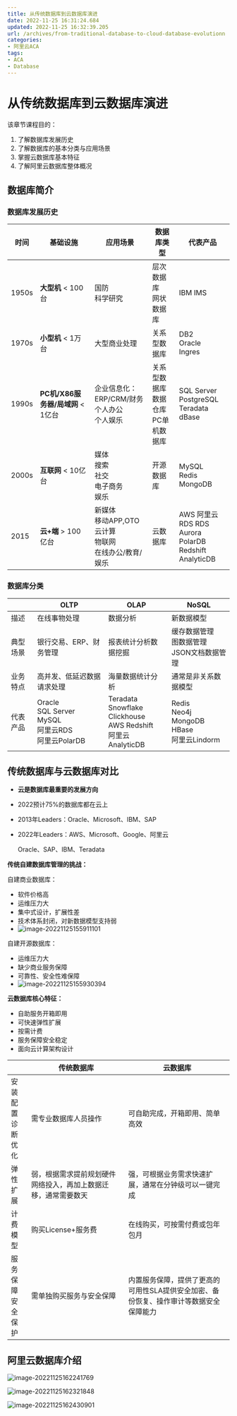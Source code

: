 ```yaml
---
title: 从传统数据库到云数据库演进
date: 2022-11-25 16:31:24.684
updated: 2022-11-25 16:32:39.205
url: /archives/from-traditional-database-to-cloud-database-evolutionn
categories: 
- 阿里云ACA
tags: 
- ACA
- Database
---
```


# 从传统数据库到云数据库演进

该章节课程目的：

1. 了解数据库发展历史
2. 了解数据库的基本分类与应用场景
3. 掌握云数据库基本特征
4. 了解阿里云数据库整体概况



## 数据库简介

### 数据库发展历史

| 时间  | 基础设施                          | 应用场景                                                     | 数据库类型                                   | 代表产品                                                     |
| ----- | --------------------------------- | ------------------------------------------------------------ | -------------------------------------------- | ------------------------------------------------------------ |
| 1950s | **大型机** < 100台                | 国防<br />科学研究                                           | 层次数据库<br />网状数据库                   | IBM IMS                                                      |
| 1970s | **小型机** < 1万台                | 大型商业处理                                                 | 关系型数据库                                 | DB2<br />Oracle<br />Ingres                                  |
| 1990s | **PC机/X86服务器/局域网** < 1亿台 | 企业信息化：ERP/CRM/财务<br />个人办公<br />个人娱乐         | 关系型数据库<br />数据仓库<br />PC单机数据库 | SQL Server<br />PostgreSQL<br />Teradata<br />dBase          |
| 2000s | **互联网** < 10亿台               | 媒体<br />搜索<br />社交<br />电子商务<br />娱乐             | 开源数据库                                   | MySQL<br />Redis<br />MongoDB                                |
| 2015  | **云+端**  > 100亿台              | 新媒体<br />移动APP,OTO<br />云计算<br />物联网<br />在线办公/教育/娱乐 | 云数据库                                     | AWS         阿里云<br />RDS          RDS<br />Aurora    PolarDB<br />Redshift   AnalyticDB |

### 数据库分类

|          | OLTP                                                         | OLAP                                                         | NoSQL                                                       |
| -------- | ------------------------------------------------------------ | ------------------------------------------------------------ | ----------------------------------------------------------- |
| 描述     | 在线事物处理                                                 | 数据分析                                                     | 新数据模型                                                  |
| 典型场景 | 银行交易、ERP、财务管理                                      | 报表统计分析数据挖掘                                         | 缓存数据管理<br />图数据管理<br />JSON文档数据管理          |
| 业务特点 | 高并发、低延迟数据请求处理                                   | 海量数据统计分析                                             | 通常是非关系数据模型                                        |
| 代表产品 | Oracle<br />SQL Server<br />MySQL<br />阿里云RDS<br />阿里云PolarDB | Teradata<br />Snowflake<br />Clickhouse<br />AWS Redshift<br />阿里云AnalyticDB | Redis<br />Neo4j<br />MongoDB<br />HBase<br />阿里云Lindorm |



## 传统数据库与云数据库对比

* **云是数据库最重要的发展方向**

* 2022预计75%的数据库都在云上

* 2013年Leaders：Oracle、Microsoft、IBM、SAP

* 2022年Leaders：AWS、Microsoft、Google、阿里云

  Oracle、SAP、IBM、Teradata

  

**传统自建数据库管理的挑战：**

自建商业数据库：

* 软件价格高
* 运维压力大
* 集中式设计，扩展性差
* 技术体系封闭，对新数据模型支持弱
* ![image-20221125155911101](https://wrxinyue.oss-cn-hongkong.aliyuncs.com/img/image-20221125155911101.png)

自建开源数据库：

* 运维压力大
* 缺少商业服务保障
* 可靠性、安全性难保障
* ![image-20221125155930394](https://wrxinyue.oss-cn-hongkong.aliyuncs.com/img/image-20221125155930394.png)



**云数据库核心特征：**

* 自助服务开箱即用
* 可快速弹性扩展
* 按需计费
* 服务保障安全稳定
* 面向云计算架构设计



|                        | 传统数据库                                                   | 云数据库                                                     |
| ---------------------- | ------------------------------------------------------------ | ------------------------------------------------------------ |
| 安装配置<br />诊断优化 | 需专业数据库人员操作                                         | 可自助完成，开箱即用、简单高效                               |
| 弹性扩展               | 弱，根据需求提前规划硬件网络投入，再加上数据迁移，通常需要数天 | 强，可根据业务需求快速扩展，通常在分钟级可以一键完成         |
| 计费模型               | 购买License+服务费                                           | 在线购买，可按需付费或包年包月                               |
| 服务保障<br />安全保护 | 需单独购买服务与安全保障                                     | 内置服务保障，提供了更高的可用性SLA提供安全加密、备份恢复、操作审计等数据安全保障能力 |



## 阿里云数据库介绍

![image-20221125162241769](https://wrxinyue.oss-cn-hongkong.aliyuncs.com/img/image-20221125162241769.png)

![image-20221125162321848](https://wrxinyue.oss-cn-hongkong.aliyuncs.com/img/image-20221125162321848.png)

![image-20221125162430901](https://wrxinyue.oss-cn-hongkong.aliyuncs.com/img/image-20221125162430901.png)